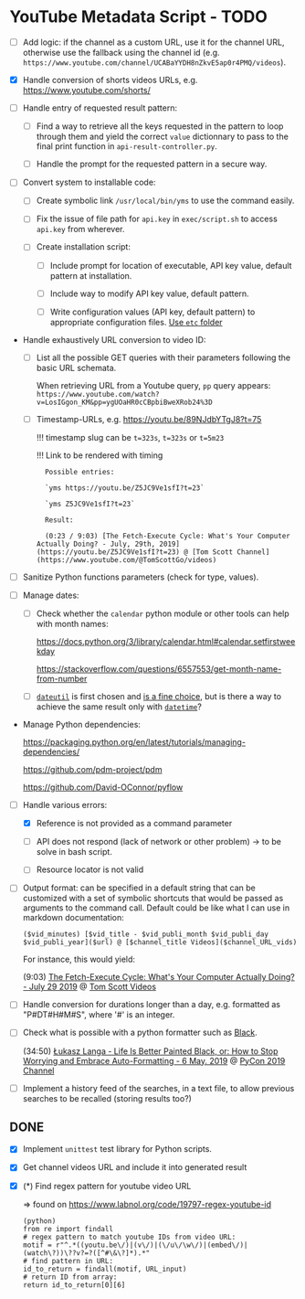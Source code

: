 # YouTube Metadata Script - TODO

-   [ ] Add logic: if the channel as a custom URL, use it for the channel URL, otherwise use the fallback using the channel id (e.g. `https://www.youtube.com/channel/UCABaYYDH8nZkvE5ap0r4PMQ/videos`).

-   [x] Handle conversion of shorts videos URLs, e.g. https://www.youtube.com/shorts/

-   [ ] Handle entry of requested result pattern:

    -   [ ] Find a way to retrieve all the keys requested in the pattern to loop through them and yield the correct `value` dictionnary to pass to the final print function in `api-result-controller.py`.

    -   [ ] Handle the prompt for the requested pattern in a secure way.

-   [ ] Convert system to installable code:

    -   [ ] Create symbolic link `/usr/local/bin/yms` to use the command easily.

    -   [ ] Fix the issue of file path for `api.key` in `exec/script.sh` to access `api.key` from wherever.

    -   [ ] Create installation script:

        -   [ ] Include prompt for location of executable, API key value, default pattern at installation.

        -   [ ] Include way to modify API key value, default pattern.

        -   [ ] Write configuration values (API key, default pattern) to appropriate configuration files. [Use `etc` folder](https://tldp.org/LDP/Linux-Filesystem-Hierarchy/html/etc.html)

-   Handle exhaustively URL conversion to video ID:

    -   [ ] List all the possible GET queries with their parameters following the basic URL schemata.

        When retrieving URL from a Youtube query, `pp` query appears: `https://www.youtube.com/watch?v=LosIGgon_KM&pp=ygUOaHR0cCBpbiBweXRob24%3D`

    -   [ ] Timestamp-URLs, e.g. https://youtu.be/89NJdbYTgJ8?t=75

        !!! timestamp slug can be `t=323s`, `t=323s` or `t=5m23`

        !!! Link to be rendered with timing

            Possible entries:

            `yms https://youtu.be/Z5JC9Ve1sfI?t=23`

            `yms Z5JC9Ve1sfI?t=23`

            Result:

            (0:23 / 9:03) [The Fetch-Execute Cycle: What's Your Computer Actually Doing? - July, 29th, 2019](https://youtu.be/Z5JC9Ve1sfI?t=23) @ [Tom Scott Channel](https://www.youtube.com/@TomScottGo/videos)

-   [ ] Sanitize Python functions parameters (check for type, values).

-   [ ] Manage dates:

    -   [ ] Check whether the `calendar` python module or other tools can help with month names:

        https://docs.python.org/3/library/calendar.html#calendar.setfirstweekday

        https://stackoverflow.com/questions/6557553/get-month-name-from-number

    -   [ ] [`dateutil`](https://pypi.org/project/python-dateutil/) is first chosen and [is a fine choice](https://dateutil.readthedocs.io/en/stable/), but is there a way to achieve the same result only with [`datetime`](https://docs.python.org/3/library/datetime.html#datetime-objects)?

-   Manage Python dependencies:

    https://packaging.python.org/en/latest/tutorials/managing-dependencies/

    https://github.com/pdm-project/pdm

    https://github.com/David-OConnor/pyflow

-   [ ] Handle various errors:

    -   [x] Reference is not provided as a command parameter

    -   [ ] API does not respond (lack of network or other problem) -> to be solve in bash script.

    -   [ ] Resource locator is not valid

-   [ ] Output format: can be specified in a default string that can be customized with a set of symbolic shortcuts that would be passed as arguments to the command call. Default could be like what I can use in markdown documentation:

    `($vid_minutes) [$vid_title - $vid_publi_month $vid_publi_day $vid_publi_year]($url) @ [$channel_title Videos]($channel_URL_vids)`

    For instance, this would yield:

    (9:03) [The Fetch-Execute Cycle: What's Your Computer Actually Doing? - July 29 2019](https://youtu.be/Z5JC9Ve1sfI) @ [Tom Scott Videos](https://www.youtube.com/@TomScottGo/videos)

-   [ ] Handle conversion for durations longer than a day, e.g. formatted as "P#DT#H#M#S", where '#' is an integer.

-   [ ] Check what is possible with a python formatter such as [Black](https://github.com/psf/black).

    (34:50) [Łukasz Langa - Life Is Better Painted Black, or: How to Stop Worrying and Embrace Auto-Formatting - 6 May. 2019](https://youtu.be/esZLCuWs_2Y) @ [PyCon 2019 Channel](https://www.youtube.com/channel/UCxs2IIVXaEHHA4BtTiWZ2mQ/videos)

-   [ ] Implement a history feed of the searches, in a text file, to allow previous searches to be recalled (storing results too?)

## DONE

-   [x] Implement `unittest` test library for Python scripts.

-   [x] Get channel videos URL and include it into generated result

-   [x] (\*) Find regex pattern for youtube video URL

    => found on https://www.labnol.org/code/19797-regex-youtube-id

    ```
    (python)
    from re import findall
    # regex pattern to match youtube IDs from video URL:
    motif = r"^.*((youtu.be\/)|(v\/)|(\/u\/\w\/)|(embed\/)|(watch\?))\??v?=?([^#\&\?]*).*"
    # find pattern in URL:
    id_to_return = findall(motif, URL_input)
    # return ID from array:
    return id_to_return[0][6]
    ```
